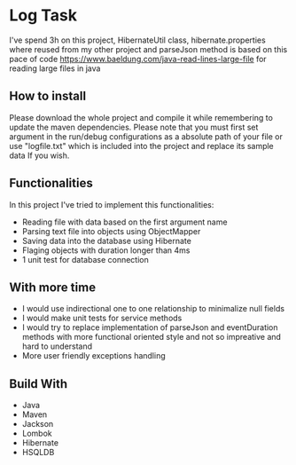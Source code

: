 # Log Task
I've spend 3h on this project, HibernateUtil class, hibernate.properties where reused from my other project and parseJson method is based on this pace of code https://www.baeldung.com/java-read-lines-large-file for reading large files in java
## How to install
Please download the whole project and compile it while remembering to update the maven dependencies. Please note that you must first set argument in the run/debug configurations as a absolute path of your file or use "logfile.txt" which is included into the project and replace its sample data If you wish.
## Functionalities 
In this project I've tried to implement this functionalities:
* Reading file with data based on the first argument name
* Parsing text file into objects using ObjectMapper
* Saving data into the database using Hibernate
* Flaging objects with duration longer than 4ms
* 1 unit test for database connection
## With more time
* I would use indirectional one to one relationship to minimalize null fields
* I would make unit tests for service methods
* I would try to replace implementation of parseJson and eventDuration methods with more functional oriented style and not so impreative and hard to understand
* More user friendly exceptions handling
## Build With
* Java
* Maven
* Jackson
* Lombok
* Hibernate
* HSQLDB

